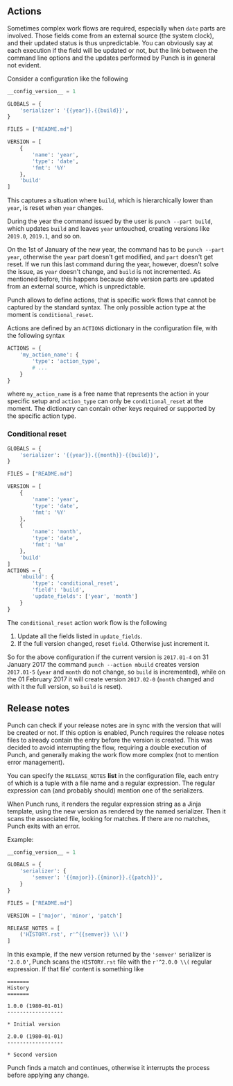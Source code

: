 ## Actions

Sometimes complex work flows are required, especially when `date` parts are involved. Those fields come from an external source (the system clock), and their updated status is thus unpredictable. You can obviously say at each execution if the field will be updated or not, but the link between the command line options and the updates performed by Punch is in general not evident.

Consider a configuration like the following

``` python
__config_version__ = 1

GLOBALS = {
    'serializer': '{{year}}.{{build}}',
}

FILES = ["README.md"]

VERSION = [
    {
        'name': 'year',
        'type': 'date',
        'fmt': '%Y'
    },
    'build'
]
```

This captures a situation where `build`, which is hierarchically lower than `year`, is reset when `year` changes. 

During the year the command issued by the user is `punch --part build`, which updates `build` and leaves `year` untouched, creating versions like `2019.0`, `2019.1`, and so on.

On the 1st of January of the new year, the command has to be `punch --part year`, otherwise the `year` part doesn't get modified, and `part` doesn't get reset. If we run this last command during the year, however, doesn't solve the issue, as `year` doesn't change, and `build` is not incremented. As mentioned before, this happens because date version parts are updated from an external source, which is unpredictable.

Punch allows to define actions, that is specific work flows that cannot be captured by the standard syntax. The only possible action type at the moment is `conditional_reset`.

Actions are defined by an `ACTIONS` dictionary in the configuration file, with the following syntax

``` python
ACTIONS = {
    'my_action_name': {
        'type': 'action_type',
        # ...
    }
}
```

where `my_action_name` is a free name that represents the action in your specific setup and `action_type` can only be `conditional_reset` at the moment. The dictionary can contain other keys required or supported by the specific action type.

### Conditional reset

``` python
GLOBALS = {
    'serializer': '{{year}}.{{month}}-{{build}}',
}

FILES = ["README.md"]

VERSION = [
    {
        'name': 'year',
        'type': 'date',
        'fmt': '%Y'
    },
    {
        'name': 'month',
        'type': 'date',
        'fmt': '%m'
    },
    'build'
]
ACTIONS = {
    'mbuild': {
        'type': 'conditional_reset',
        'field': 'build',
        'update_fields': ['year', 'month']
    }
}
```

The `conditional_reset` action work flow is the following

1. Update all the fields listed in `update_fields`.
2. If the full version changed, reset `field`. Otherwise just increment it.

So for the above configuration if the current version is `2017.01-4` on 31 January 2017 the command `punch --action mbuild` creates version `2017.01-5` (`year` and `month` do not change, so `build` is incremented), while on the 01 February 2017 it will create version `2017.02-0` (`month` changed and with it the full version, so `build` is reset).

## Release notes

Punch can check if your release notes are in sync with the version that will be created or not. If this option is enabled, Punch requires the release notes files to already contain the entry before the version is created. This was decided to avoid interrupting the flow, requiring a double execution of Punch, and generally making the work flow more complex (not to mention error management).

You can specify the `RELEASE_NOTES` **list** in the configuration file, each entry of which is a tuple with a file name and a regular expression. The regular expression can (and probably should) mention one of the serializers.

When Punch runs, it renders the regular expression string as a Jinja template, using the new version as rendered by the named serializer. Then it scans the associated file, looking for matches. If there are no matches, Punch exits with an error.

Example:

``` python
__config_version__ = 1

GLOBALS = {
    'serializer': {
        'semver': '{{major}}.{{minor}}.{{patch}}',
    }
}

FILES = ["README.md"]

VERSION = ['major', 'minor', 'patch']

RELEASE_NOTES = [
    ('HISTORY.rst', r'^{{semver}} \\(')
]
```

In this example, if the new version returned by the `'semver'` serializer is `'2.0.0'`, Punch scans the `HISTORY.rst` file with the `r'^2.0.0 \\(` regular expression. If that file' content is something like

```
=======
History
=======

1.0.0 (1980-01-01)
------------------

* Initial version

2.0.0 (1980-01-01)
------------------

* Second version
```

Punch finds a match and continues, otherwise it interrupts the process before applying any change.